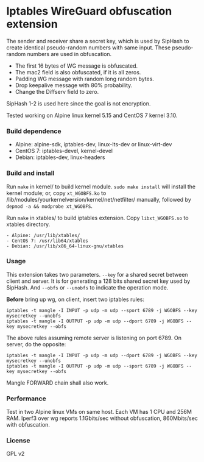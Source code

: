 # Iptables WireGuard obfuscation extension

The sender and receiver share a secret key, which is used by SipHash to create
identical pseudo-random numbers with same input. These pseudo-random numbers
are used in obfuscation.

- The first 16 bytes of WG message is obfuscated.
- The mac2 field is also obfuscated, if it is all zeros.
- Padding WG message with random long random bytes.
- Drop keepalive message with 80% probability.
- Change the Diffserv field to zero.

SipHash 1-2 is used here since the goal is not encryption.

Tested working on Alpine linux kernel 5.15 and CentOS 7 kernel 3.10.


### Build dependence

- Alpine: alpine-sdk, iptables-dev, linux-lts-dev or linux-virt-dev
- CentOS 7: iptables-devel, kernel-devel
- Debian: iptables-dev, linux-headers


### Build and install

Run `make` in kernel/ to build kernel module. `sudo make install` will install
the kernel module; or, copy `xt_WGOBFS.ko` to
/lib/modules/yourkernelversion/kernel/net/netfilter/ manually, followed by
`depmod -a && modprobe xt_WGOBFS`.

Run `make` in xtables/ to build iptables extension. Copy `libxt_WGOBFS.so` to
xtables directory.

    - Alpine: /usr/lib/xtables/
    - CentOS 7: /usr/lib64/xtables
    - Debian: /usr/lib/x86_64-linux-gnu/xtables


### Usage

This extension takes two parameters. `--key` for a shared secret between client
and server. It is for generating a 128 bits shared secret key used by SipHash.
And `--obfs` or `--unobfs` to indicate the operation mode.

**Before** bring up wg, on client, insert two iptables rules:

```shell
iptables -t mangle -I INPUT -p udp -m udp --sport 6789 -j WGOBFS --key mysecretkey --unobfs
iptables -t mangle -I OUTPUT -p udp -m udp --dport 6789 -j WGOBFS --key mysecretkey --obfs
```

The above rules assuming remote server is listening on port 6789. On server, do
the opposite:

```shell
iptables -t mangle -I INPUT -p udp -m udp --dport 6789 -j WGOBFS --key mysecretkey --unobfs
iptables -t mangle -I OUTPUT -p udp -m udp --sport 6789 -j WGOBFS --key mysecretkey --obfs
```

Mangle FORWARD chain shall also work.


### Performance

Test in two Alpine linux VMs on same host. Each VM has 1 CPU and 256M RAM.
Iperf3 over wg reports 1.1Gbits/sec without obfuscation, 860Mbits/sec with
obfuscation.


### License

GPL v2
